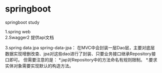 # springboot
springboot study


1.spring web  
2.Swagger2  提供api文档

3.spring data jpa
spring-data-jpa：
 在MVC中会封装一层Dao层，主要对底层数据实现增删改查、jpa对这些dao进行了封装、只要业务接口继承Repository接口即可。
 但需要注意的是：
    *.jap对Repository中的方法命名有规则限制。
    *.要求实体对象需要实现默认的构造方法。


